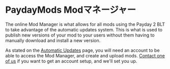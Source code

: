 
# PaydayMods Modマネージャー
The online Mod Manager is what allows for all mods using the Payday 2 BLT to take advantage of the automatic updates system.
This is what is used to publish new versions of your mod to your users without them having to manually download and install a new version.

As stated on the [Automatic Updates](updates.md) page, you will need an account to be able to access the Mod Manager, and create and upload mods.
[Contact one of us](http://paydaymods.com/contact/) if you want to get an account setup, and we'll set you up.  
